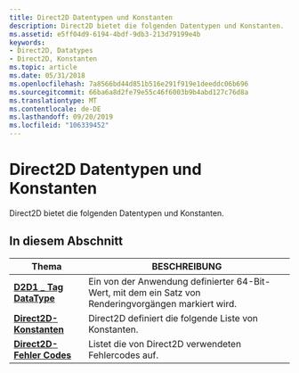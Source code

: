 ```yaml
---
title: Direct2D Datentypen und Konstanten
description: Direct2D bietet die folgenden Datentypen und Konstanten.
ms.assetid: e5ff04d9-6194-4bdf-9db3-213d79199e4b
keywords:
- Direct2D, Datatypes
- Direct2D, Konstanten
ms.topic: article
ms.date: 05/31/2018
ms.openlocfilehash: 7a8566bd44d851b516e291f919e1deeddc06b696
ms.sourcegitcommit: 66ba6a8d2fe79e55c46f6003b9b4abd127c76d8a
ms.translationtype: MT
ms.contentlocale: de-DE
ms.lasthandoff: 09/20/2019
ms.locfileid: "106339452"
---
```

# <a name="direct2d-datatypes-and-constants"></a>Direct2D Datentypen und Konstanten

Direct2D bietet die folgenden Datentypen und Konstanten.

## <a name="in-this-section"></a>In diesem Abschnitt



| Thema                                                           | BESCHREIBUNG                                                                                 |
|-----------------------------------------------------------------|---------------------------------------------------------------------------------------------|
| [**D2D1 \_ Tag DataType**](d2d1-tag.md)<br/>               | Ein von der Anwendung definierter 64-Bit-Wert, mit dem ein Satz von Renderingvorgängen markiert wird. <br/> |
| [**Direct2D-Konstanten**](direct2d-constants.md)<br/>     | Direct2D definiert die folgende Liste von Konstanten.<br/>                                |
| [**Direct2D-Fehler Codes**](direct2d-error-codes.md)<br/> | Listet die von Direct2D verwendeten Fehlercodes auf.<br/>                                          |



 

 

 





